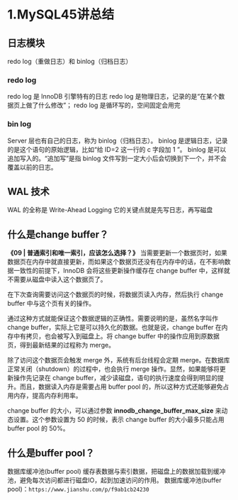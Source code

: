 # 1.MySQL45讲总结
## 日志模块
redo log（重做日志）和 binlog（归档日志）
### redo log
redo log 是 InnoDB 引擎特有的日志
redo log 是物理日志，记录的是“在某个数据页上做了什么修改”；
redo log 是循环写的，空间固定会用完
### bin log
Server 层也有自己的日志，称为 binlog（归档日志）。
binlog 是逻辑日志，记录的是这个语句的原始逻辑，比如“给 ID=2 这一行的 c 字段加 1 ”。
binlog 是可以追加写入的。“追加写”是指 binlog 文件写到一定大小后会切换到下一个，并不会覆盖以前的日志。
## WAL 技术
WAL 的全称是 Write-Ahead Logging
它的关键点就是先写日志，再写磁盘


## 什么是change buffer？
**《09 | 普通索引和唯一索引，应该怎么选择？》**
当需要更新一个数据页时，如果数据页在内存中就直接更新，而如果这个数据页还没有在内存中的话，在不影响数据一致性的前提下，InnoDB 会将这些更新操作缓存在 change buffer 中，这样就不需要从磁盘中读入这个数据页了。

在下次查询需要访问这个数据页的时候，将数据页读入内存，然后执行 change buffer 中与这个页有关的操作。

通过这种方式就能保证这个数据逻辑的正确性。需要说明的是，虽然名字叫作 change buffer，实际上它是可以持久化的数据。也就是说，change buffer 在内存中有拷贝，也会被写入到磁盘上。将 change buffer 中的操作应用到原数据页，得到最新结果的过程称为 merge。

除了访问这个数据页会触发 merge 外，系统有后台线程会定期 merge。在数据库正常关闭（shutdown）的过程中，也会执行 merge 操作。显然，如果能够将更新操作先记录在 change buffer，减少读磁盘，语句的执行速度会得到明显的提升。而且，数据读入内存是需要占用 buffer pool 的，所以这种方式还能够避免占用内存，提高内存利用率。

change buffer 的大小，可以通过参数 **innodb_change_buffer_max_size** 来动态设置。这个参数设置为 50 的时候，表示 change buffer 的大小最多只能占用 buffer pool 的 50%。

## 什么是buffer pool？
数据库缓冲池(buffer pool)
缓存表数据与索引数据，把磁盘上的数据加载到缓冲池，避免每次访问都进行磁盘IO，起到加速访问的作用。
数据库缓冲池(buffer pool)：`https://www.jianshu.com/p/f9ab1cb24230`